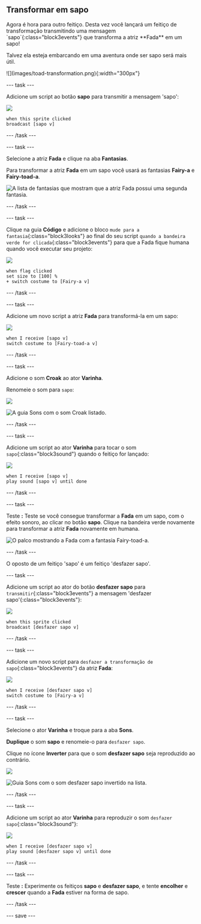 ## Transformar em sapo

<div style="display: flex; flex-wrap: wrap">
<div style="flex-basis: 200px; flex-grow: 1; margin-right: 15px;">
Agora é hora para outro feitiço. Desta vez você lançará um feitiço de transformação transmitindo uma mensagem `sapo`{:class="block3events"} que transforma a atriz **Fada** em um sapo! 

Talvez ela esteja embarcando em uma aventura onde ser sapo será mais útil.
</div>
<div>
![](images/toad-transformation.png){:width="300px"}
</div>
</div>

--- task ---

Adicione um script ao botão **sapo** para transmitir a mensagem 'sapo':

![](images/toad-icon.png)

```blocks3 
when this sprite clicked
broadcast [sapo v]
```

--- /task ---

--- task ---

Selecione a atriz **Fada** e clique na aba **Fantasias**.

Para transformar a atriz **Fada** em um sapo você usará as fantasias **Fairy-a** e **Fairy-toad-a**.

![A lista de fantasias que mostram que a atriz Fada possui uma segunda fantasia.](images/toad-costume-added.png)

--- /task ---

--- task ---

Clique na guia **Código** e adicione o bloco `mude para a fantasia`{:class="block3looks"} ao final do seu script `quando a bandeira verde for clicada`{:class="block3events"} para que a Fada fique humana quando você executar seu projeto:

![](images/fairy-icon.png)

```blocks3
when flag clicked
set size to [100] %
+ switch costume to [Fairy-a v]
```

--- /task ---

--- task ---

Adicione um novo script a atriz **Fada** para transformá-la em um sapo:

![](images/fairy-icon.png)

```blocks3  
when I receive [sapo v]
switch costume to [Fairy-toad-a v]
```

--- /task ---

--- task ---

Adicione o som **Croak** ao ator **Varinha**.

Renomeie o som para `sapo`:

![](images/wand-sprite-icon.png)

![A guia Sons com o som Croak listado.](images/croak-sound-added.png)

--- /task ---

--- task ---

Adicione um script ao ator **Varinha** para tocar o som `sapo`{:class="block3sound"} quando o feitiço for lançado:

![](images/wand-sprite-icon.png)

```blocks3  
when I receive [sapo v]
play sound [sapo v] until done
```

--- /task ---

--- task ---

Teste **:** Teste se você consegue transformar a **Fada** em um sapo, com o efeito sonoro, ao clicar no botão **sapo**. Clique na bandeira verde novamente para transformar a atriz **Fada** novamente em humana.

![O palco mostrando a Fada com a fantasia Fairy-toad-a.](images/toad-transformation.png)

--- /task ---

O oposto de um feitiço 'sapo' é um feitiço 'desfazer sapo'.

--- task ---

Adicione um script ao ator do botão **desfazer sapo** para `transmitir`{:class="block3events"} a mensagem 'desfazer sapo'{:class="block3events"}:

![](images/untoad-icon.png)

```blocks3 
when this sprite clicked
broadcast [desfazer sapo v]
```

--- /task ---

--- task ---

Adicione um novo script para `desfazer a transformação de sapo`{:class="block3events"} da atriz **Fada**:

![](images/fairy-icon.png)

```blocks3  
when I receive [desfazer sapo v]
switch costume to [Fairy-a v]
```

--- /task ---

--- task ---

Selecione o ator **Varinha** e troque para a aba **Sons**.

**Duplique** o som **sapo** e renomeie-o para `desfazer sapo`.

Clique no ícone **Inverter** para que o som **desfazer sapo** seja reproduzido ao contrário.

![](images/wand-sprite-icon.png)

![Guia Sons com o som desfazer sapo invertido na lista.](images/untoad-sound.png)

--- /task ---

--- task ---

Adicione um script ao ator **Varinha** para reproduzir o som `desfazer sapo`{:class="block3sound"}:

![](images/wand-sprite-icon.png)

```blocks3  
when I receive [desfazer sapo v]
play sound [desfazer sapo v] until done
```

--- /task ---

--- task ---

Teste **:** Experimente os feitiços **sapo** e **desfazer sapo**, e tente **encolher** e **crescer** quando a **Fada** estiver na forma de sapo.

--- /task ---

--- save ---
